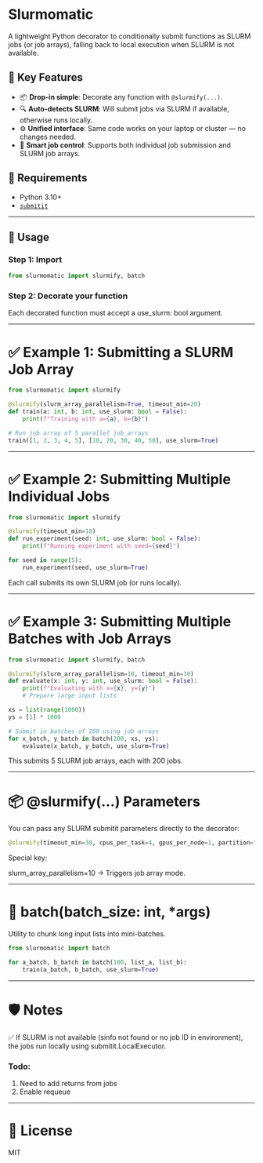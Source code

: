 # Slurmomatic

A lightweight Python decorator to conditionally submit functions as SLURM jobs (or job arrays), falling back to local execution when SLURM is not available.

## 🚀 Key Features

- 📦 **Drop-in simple**: Decorate any function with `@slurmify(...)`.
- 🔍 **Auto-detects SLURM**: Will submit jobs via SLURM if available, otherwise runs locally.
- ⚙️ **Unified interface**: Same code works on your laptop or cluster — no changes needed.
- 🧠 **Smart job control**: Supports both individual job submission and SLURM job arrays.

## 🔧 Requirements

- Python 3.10+
- [`submitit`](https://github.com/facebookincubator/submitit)

---

## 🧠 Usage

### Step 1: Import

```python
from slurmomatic import slurmify, batch
```
### Step 2: Decorate your function
Each decorated function must accept a use_slurm: bool argument.

--- 

# ✅ Example 1: Submitting a SLURM Job Array

```python
from slurmomatic import slurmify

@slurmify(slurm_array_parallelism=True, timeout_min=20)
def train(a: int, b: int, use_slurm: bool = False):
    print(f"Training with a={a}, b={b}")

# Run job array of 5 parallel job_arrays
train([1, 2, 3, 4, 5], [10, 20, 30, 40, 50], use_slurm=True)
```

---

# ✅ Example 2: Submitting Multiple Individual Jobs

```python
from slurmomatic import slurmify

@slurmify(timeout_min=10)
def run_experiment(seed: int, use_slurm: bool = False):
    print(f"Running experiment with seed={seed}")

for seed in range(5):
    run_experiment(seed, use_slurm=True)
```
Each call submits its own SLURM job (or runs locally).

---

# ✅ Example 3: Submitting Multiple Batches with Job Arrays
```python
from slurmomatic import slurmify, batch

@slurmify(slurm_array_parallelism=10, timeout_min=30)
def evaluate(x: int, y: int, use_slurm: bool = False):
    print(f"Evaluating with x={x}, y={y}")
    # Prepare large input lists

xs = list(range(1000))
ys = [1] * 1000

# Submit in batches of 200 using job arrays
for x_batch, y_batch in batch(200, xs, ys):
    evaluate(x_batch, y_batch, use_slurm=True)
```
This submits 5 SLURM job arrays, each with 200 jobs.

---

# 📦 @slurmify(...) Parameters
You can pass any SLURM submitit parameters directly to the decorator:
```python
@slurmify(timeout_min=30, cpus_per_task=4, gpus_per_node=1, partition="gpu")
```

Special key:

slurm_array_parallelism=10 → Triggers job array mode. 

---

# 🧰 batch(batch_size: int, *args)
Utility to chunk long input lists into mini-batches.
```python
from slurmomatic import batch

for a_batch, b_batch in batch(100, list_a, list_b):
    train(a_batch, b_batch, use_slurm=True)
```
---

# 🛡️ Notes
✅ If SLURM is not available (sinfo not found or no job ID in environment), the jobs run locally using submitit.LocalExecutor.

### Todo: 
1. Need to add returns from jobs
2. Enable requeue

---

# 📜 License
MIT
